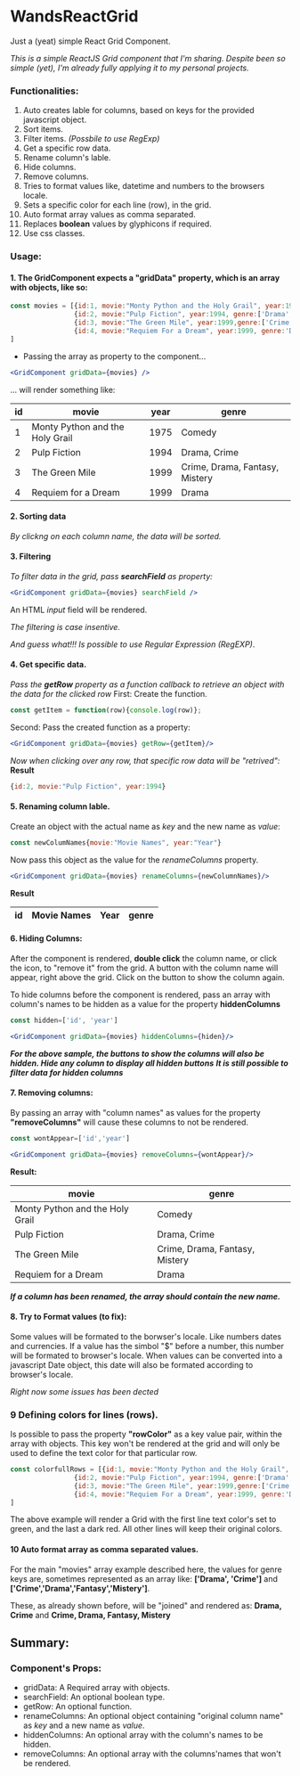 # WandsReactGrid
Just a (yeat) simple React Grid Component.

*This is a simple ReactJS Grid component that I'm sharing. Despite been so simple (yet), I'm already fully applying it to my
personal projects.*

### Functionalities:
1. Auto creates lable for columns, based on keys for the provided javascript object.
2. Sort items.
3. Filter items. *(Possbile to use RegExp)*
4. Get a specific row data.
5. Rename column's lable.
6. Hide columns.
7. Remove columns.
8. Tries to format values like, datetime and numbers to the browsers locale.
9. Sets a specific color for each line (row), in the grid.
10. Auto format array values as comma separated.
11. Replaces **boolean** values by glyphicons if required.
12. Use css classes.


### Usage:
#### 1. The **GridComponent** expects a **"gridData"** property, which is an array with objects, like so:
```javascript
const movies = [{id:1, movie:"Monty Python and the Holy Grail", year:1975, genre:'Comedy'},
                {id:2, movie:"Pulp Fiction", year:1994, genre:['Drama', 'Crime']},
                {id:3, movie:"The Green Mile", year:1999,genre:['Crime','Drama','Fantasy','Mistery']},
                {id:4, movie:"Requiem For a Dream", year:1999, genre:'Drama'},
]
```
  * Passing the array as property to the component...
```jsx
<GridComponent gridData={movies} />
```
... will render something like:

id | movie | year | genre
-- | ----- | ---- | -----
1 | Monty Python and the Holy Grail | 1975 | Comedy
2 | Pulp Fiction | 1994 | Drama, Crime
3 | The Green Mile | 1999 | Crime, Drama, Fantasy, Mistery
4 | Requiem for a Dream | 1999 | Drama

#### 2. Sorting data
*By clickng on each column name, the data will be sorted.*

#### 3. Filtering

*To filter data in the grid, pass **searchField** as property:*

```jsx
<GridComponent gridData={movies} searchField />
```
An HTML *input* field will be rendered.

*The filtering is case insentive.*

*And guess what!!! Is possible to use Regular Expression (RegEXP)*.

#### 4. Get specific data.

*Pass the **getRow** property as a function callback to retrieve an object with the data for the clicked row*
First: Create the function.
```javascript
const getItem = function(row){console.log(row)};
```
Second: Pass the created function as a property:
```jsx
<GridComponent gridData={movies} getRow={getItem}/>
```
*Now when clicking over any row, that specific row data will be "retrived":*
**Result**
```javascript
{id:2, movie:"Pulp Fiction", year:1994}
```
#### 5. Renaming column lable.
Create an object with the actual name as *key* and the new name as *value*:
```javascript
const newColumNames{movie:"Movie Names", year:"Year"}
```
Now pass this object as the value for the *renameColumns* property.
```jsx
<GridComponent gridData={movies} renameColumns={newColumnNames}/>
```
**Result**

id | Movie Names | Year | genre
-- | ----------- | ---- | -----

#### 6. Hiding Columns:
After the component is rendered, **double click** the column name, or click the icon, to "remove it" from the grid.
A button with the column name will appear, right above the grid. Click on the button to show the column again.

To hide columns before the component is rendered, pass an array with column's names to be hidden as a value for the
property **hiddenColumns**

```javascript
const hidden=['id', 'year']
```
```jsx
<GridComponent gridData={movies} hiddenColumns={hiden}/>
```
***For the above sample, the buttons to show the columns will also be hidden. Hide any column to display all hidden buttons***
***It is still possible to filter data for hidden columns***

#### 7. Removing columns:
By passing an array with "column names" as values for the property **"removeColumns"** will cause these columns to not
be rendered.
```javascript
const wontAppear=['id','year']
```
```jsx
<GridComponent gridData={movies} removeColumns={wontAppear}/>
```
**Result:**

| movie | genre | 
| ----- | ----- |
| Monty Python and the Holy Grail | Comedy|
| Pulp Fiction | Drama, Crime|
| The Green Mile | Crime, Drama, Fantasy, Mistery|
| Requiem for a Dream | Drama |


***If a column has been renamed, the array should contain the new name.***

#### 8. Try to Format values (to fix):

Some values will be formated to the borwser's locale. Like numbers dates and currencies.
If a value has the simbol "$" before a number, this number will be formated to browser's locale.
When values can be converted into a javascript Date object, this date will also be formated according to browser's locale.

*Right now some issues has been dected*

### 9 Defining colors for lines (rows).

Is possible to pass the property **"rowColor"** as a key value pair, within the array with objects.
This key won't be rendered at the grid and will only be used to define the text color for that particular row.

```javascript
const colorfullRows = [{id:1, movie:"Monty Python and the Holy Grail", year:1975, genre:'Comedy', rowColor:'green'},
                {id:2, movie:"Pulp Fiction", year:1994, genre:['Drama', 'Crime']},
                {id:3, movie:"The Green Mile", year:1999,genre:['Crime','Drama','Fantasy','Mistery']},
                {id:4, movie:"Requiem For a Dream", year:1999, genre:'Drama', rowColor:'#AF4539'},
]
```
The above example will render a Grid with the first line text color's set to green, and the last a dark red.
All other lines will keep their original colors.

#### 10 Auto format array as comma separated values.
For the main "movies" array example described here, the values for genre keys are, sometimes represented as an array like:
**['Drama', 'Crime']** and **['Crime','Drama','Fantasy','Mistery']**.

These, as already shown before, will be "joined" and rendered as:
**Drama, Crime** and **Crime, Drama, Fantasy, Mistery**


## Summary:
### Component's Props:
*  gridData: A Required array with objects.
*  searchField: An optional boolean type.
*  getRow: An optional function.
*  renameColumns: An optional object containing "original column name" as *key* and a new name as *value*.
*  hiddenColumns: An optional array with the column's names to be hidden.
*  removeColumns: An optional array with the columns'names that won't be rendered.


